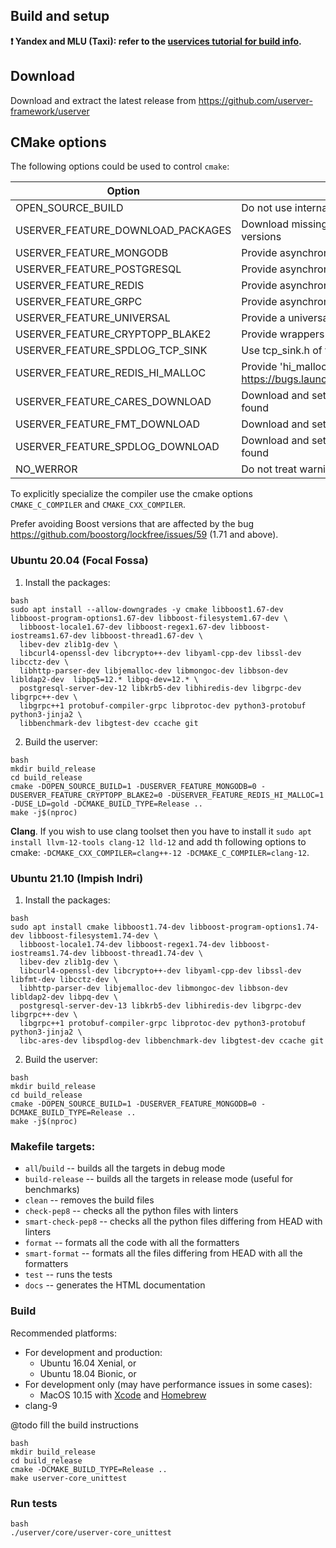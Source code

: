 ## Build and setup

**❗ Yandex and MLU (Taxi): refer to the [uservices tutorial for build info](https://nda.ya.ru/t/JgZmw_ck44jKhx).**

## Download

Download and extract the latest release from https://github.com/userver-framework/userver

## CMake options

The following options could be used to control `cmake`:

| Option                     | Description                                  | Default |
|----------------------------|----------------------------------------------|---------|
| OPEN_SOURCE_BUILD                 | Do not use internal Yandex packages          | OFF      |
| USERVER_FEATURE_DOWNLOAD_PACKAGES | Download missing third party packages and use the downloaded versions | ${OPEN_SOURCE_BUILD} |
| USERVER_FEATURE_MONGODB           | Provide asynchronous driver for MongoDB      | ON      |
| USERVER_FEATURE_POSTGRESQL        | Provide asynchronous driver for PostgreSQL   | ON      |
| USERVER_FEATURE_REDIS             | Provide asynchronous driver for Redis        | ON      |
| USERVER_FEATURE_GRPC              | Provide asynchronous driver for gRPC         | ON      |
| USERVER_FEATURE_UNIVERSAL         | Provide a universal utilities library that does not use coroutines   | ON      |
| USERVER_FEATURE_CRYPTOPP_BLAKE2   | Provide wrappers for blake2 algorithms of crypto++            | ON      |
| USERVER_FEATURE_SPDLOG_TCP_SINK   | Use tcp_sink.h of the spdlog library for testing logs         | ON      |
| USERVER_FEATURE_REDIS_HI_MALLOC   | Provide 'hi_malloc(unsigned long)' function to workaround https://bugs.launchpad.net/ubuntu/+source/hiredis/+bug/1888025 | OFF      |
| USERVER_FEATURE_CARES_DOWNLOAD    | Download and setup c-ares if no c-ares of matching version was found  | ${USERVER_FEATURE_DOWNLOAD_PACKAGES}      |
| USERVER_FEATURE_FMT_DOWNLOAD      | Download and setup Fmt if no Fmt of matching version was found        | ${USERVER_FEATURE_DOWNLOAD_PACKAGES}      |
| USERVER_FEATURE_SPDLOG_DOWNLOAD   | Download and setup Spdlog if no Spdlog of matching version was found  | ${USERVER_FEATURE_DOWNLOAD_PACKAGES}      |
| NO_WERROR                         | Do not treat warnings as errors                  | ${OPEN_SOURCE_BUILD}      |

To explicitly specialize the compiler use the cmake options `CMAKE_C_COMPILER` and `CMAKE_CXX_COMPILER`.

Prefer avoiding Boost versions that are affected by the bug https://github.com/boostorg/lockfree/issues/59 (1.71 and above).

### Ubuntu 20.04 (Focal Fossa)

1. Install the packages:
  ```
  bash
  sudo apt install --allow-downgrades -y cmake libboost1.67-dev libboost-program-options1.67-dev libboost-filesystem1.67-dev \
    libboost-locale1.67-dev libboost-regex1.67-dev libboost-iostreams1.67-dev libboost-thread1.67-dev \
    libev-dev zlib1g-dev \
    libcurl4-openssl-dev libcrypto++-dev libyaml-cpp-dev libssl-dev libcctz-dev \
    libhttp-parser-dev libjemalloc-dev libmongoc-dev libbson-dev libldap2-dev  libpq5=12.* libpq-dev=12.* \
    postgresql-server-dev-12 libkrb5-dev libhiredis-dev libgrpc-dev libgrpc++-dev \
    libgrpc++1 protobuf-compiler-grpc libprotoc-dev python3-protobuf python3-jinja2 \
    libbenchmark-dev libgtest-dev ccache git
  ```
2. Build the userver:
  ```
  bash
  mkdir build_release
  cd build_release
  cmake -DOPEN_SOURCE_BUILD=1 -DUSERVER_FEATURE_MONGODB=0 -DUSERVER_FEATURE_CRYPTOPP_BLAKE2=0 -DUSERVER_FEATURE_REDIS_HI_MALLOC=1 -DUSE_LD=gold -DCMAKE_BUILD_TYPE=Release ..
  make -j$(nproc)
  ```

**Clang**. If you wish to use clang toolset then you have to install it
`sudo apt install llvm-12-tools clang-12 lld-12` and add th following options to cmake:
`-DCMAKE_CXX_COMPILER=clang++-12 -DCMAKE_C_COMPILER=clang-12`.

### Ubuntu 21.10 (Impish Indri)

1. Install the packages:
  ```
  bash
  sudo apt install cmake libboost1.74-dev libboost-program-options1.74-dev libboost-filesystem1.74-dev \
    libboost-locale1.74-dev libboost-regex1.74-dev libboost-iostreams1.74-dev libboost-thread1.74-dev \
    libev-dev zlib1g-dev \
    libcurl4-openssl-dev libcrypto++-dev libyaml-cpp-dev libssl-dev libfmt-dev libcctz-dev \
    libhttp-parser-dev libjemalloc-dev libmongoc-dev libbson-dev libldap2-dev libpq-dev \
    postgresql-server-dev-13 libkrb5-dev libhiredis-dev libgrpc-dev libgrpc++-dev \
    libgrpc++1 protobuf-compiler-grpc libprotoc-dev python3-protobuf python3-jinja2 \
    libc-ares-dev libspdlog-dev libbenchmark-dev libgtest-dev ccache git
  ```
2. Build the userver:
  ```
  bash
  mkdir build_release
  cd build_release
  cmake -DOPEN_SOURCE_BUILD=1 -DUSERVER_FEATURE_MONGODB=0 -DCMAKE_BUILD_TYPE=Release ..
  make -j$(nproc)
  ```

### Makefile targets:
* `all`/`build` -- builds all the targets in debug mode
* `build-release` -- builds all the targets in release mode (useful for benchmarks)
* `clean` -- removes the build files
* `check-pep8` -- checks all the python files with linters
* `smart-check-pep8` -- checks all the python files differing from HEAD with linters
* `format` -- formats all the code with all the formatters
* `smart-format` -- formats all the files differing from HEAD with all the formatters
* `test` -- runs the tests
* `docs` -- generates the HTML documentation

### Build

Recommended platforms:
* For development and production:
  * Ubuntu 16.04 Xenial, or
  * Ubuntu 18.04 Bionic, or
* For development only (may have performance issues in some cases):
  * MacOS 10.15 with [Xcode](https://apps.apple.com/us/app/xcode/id497799835) and [Homebrew](https://brew.sh/)
* clang-9


@todo fill the build instructions

```
bash
mkdir build_release
cd build_release
cmake -DCMAKE_BUILD_TYPE=Release ..
make userver-core_unittest
```

### Run tests
```
bash
./userver/core/userver-core_unittest
```
